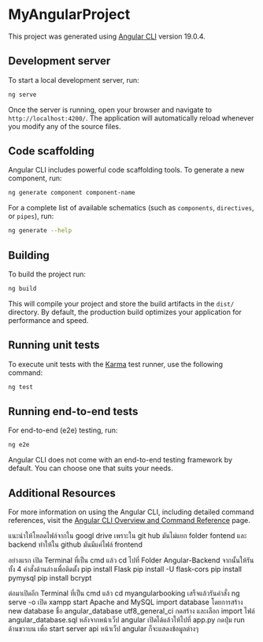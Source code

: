 # MyAngularProject

This project was generated using [Angular CLI](https://github.com/angular/angular-cli) version 19.0.4.

## Development server

To start a local development server, run:

```bash
ng serve
```

Once the server is running, open your browser and navigate to `http://localhost:4200/`. The application will automatically reload whenever you modify any of the source files.

## Code scaffolding

Angular CLI includes powerful code scaffolding tools. To generate a new component, run:

```bash
ng generate component component-name
```

For a complete list of available schematics (such as `components`, `directives`, or `pipes`), run:

```bash
ng generate --help
```

## Building

To build the project run:

```bash
ng build
```

This will compile your project and store the build artifacts in the `dist/` directory. By default, the production build optimizes your application for performance and speed.

## Running unit tests

To execute unit tests with the [Karma](https://karma-runner.github.io) test runner, use the following command:

```bash
ng test
```

## Running end-to-end tests

For end-to-end (e2e) testing, run:

```bash
ng e2e
```

Angular CLI does not come with an end-to-end testing framework by default. You can choose one that suits your needs.

## Additional Resources

For more information on using the Angular CLI, including detailed command references, visit the [Angular CLI Overview and Command Reference](https://angular.dev/tools/cli) page.

แนะนำให้โหลดไฟล์จากใน googl drive เพราะใน git hub มันไม่แยก folder fontend และ backend 
ทำให้ใน github มันมีแค่ไฟล์ frontend


อย่างแรก เปิด Terminal ที่เป็น cmd แล้ว cd ไปที่ Folder Angular-Backend จากนั้นให้รันทั้ง 4 คำสั่งด้านล่างเพื่อติดตั้ง
pip install Flask
pip install -U flask-cors
pip install pymysql
pip install bcrypt

ต่อมาเปิดอีก Terminal ที่เป็น cmd แล้ว cd myangularbooking เสร็จแล้วรันคำสั่ง ng serve -o
เปิด xampp start Apache and MySQL
import database โดยการสร้าง new database ชื่อ angular_database utf8_general_ci กดสร้าง และเลือก import ไฟล์ angular_database.sql
หลังจากหน้าเว็ป angular เปิดได้แล้วให้ไปที่ app.py กดปุ่ม run ด้านขวาบน เพื่อ start server api หน้าเว็ป angular ก็จะแสดงข้อมูลต่างๆ
